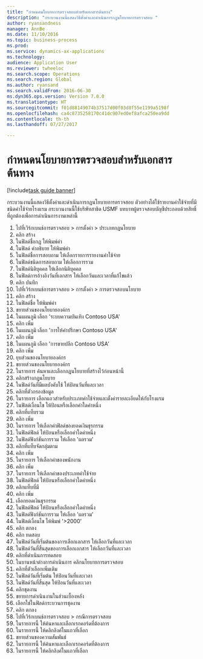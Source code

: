 ```yaml
--- 
title: "กำหนดนโยบายการตรวจสอบสำหรับเอกสารต้นทาง"
description: "กระบวนงานนี้แสดงวิธีตั้งค่าและดำเนินการกฎนโยบายการตรวจสอบ "
author: ryansandness
manager: AnnBe
ms.date: 11/10/2016
ms.topic: business-process
ms.prod: 
ms.service: dynamics-ax-applications
ms.technology: 
audience: Application User
ms.reviewer: twheeloc
ms.search.scope: Operations
ms.search.region: Global
ms.author: ryansand
ms.search.validFrom: 2016-06-30
ms.dyn365.ops.version: Version 7.0.0
ms.translationtype: HT
ms.sourcegitcommit: f01d88149074b37517d00f03d8f55e1199a5198f
ms.openlocfilehash: ca4c8735258170c41dc907ed0ef8afca250ea9dd
ms.contentlocale: th-th
ms.lasthandoff: 07/27/2017

---
```

# <a name="define-audit-policies-for-source-documents"></a>กำหนดนโยบายการตรวจสอบสำหรับเอกสารต้นทาง

[!include[task guide banner](../../includes/task-guide-banner.md)]

กระบวนงานนี้แสดงวิธีตั้งค่าและดำเนินการกฎนโยบายการตรวจสอบ  ตัวอย่างได้ใช้รายงานค่าใช้จ่ายที่มีชนิดค่าใช้จ่ายโรงแรม  กระบวนงานนี้ใช้บริษัทสาธิต USMF บทบาทผู้ตรวจสอบบัญชีประกอบด้วยสิทธิ์ที่ถูกต้องเพื่อการดำเนินการงานเหล่านี้

1. ไปที่เวิร์กเบนช์การตรวจสอบ > การตั้งค่า > ประเภทกฎนโยบาย
2. คลิก สร้าง
3. ในฟิลด์ชื่อกฎ ให้พิมพ์ค่า
4. ในฟิลด์ คำอธิบาย ให้พิมพ์ค่า
5. ในฟิลด์ชื่อการสอบถาม ให้เลือกรายการรายงานค่าใช้จ่าย
6. ในฟิลด์ชนิดการสอบถาม ให้เลือกการรวม
7. ในฟิลด์นิติบุคคล ให้เลือกนิติบุคคล
8. ในฟิลด์การอ้างอิงวันที่เอกสาร ให้เลือกวันและเวลาที่แก้ไขแล้ว
9. คลิก บันทึก
10. ไปที่เวิร์กเบนช์การตรวจสอบ > การตั้งค่า > การตรวจสอบนโยบาย
11. คลิก สร้าง
12. ในฟิลด์ชื่อ ให้พิมพ์ค่า 
13. ขยายส่วนของนโยบายองค์กร
14. ในแผนภูมิ เลือก 'ระบบความบันเทิง Contoso USA'
15. คลิก เพิ่ม
16. ในแผนภูมิ เลือก 'การให้คำปรึกษา Contoso USA'
17. คลิก เพิ่ม
18. ในแผนภูมิ เลือก 'การขายปลีก Contoso USA'
19. คลิก เพิ่ม
20. ยุบส่วนของนโยบายองค์กร
21. ขยายส่วนของนโยบายองค์กร
22. ในรายการ ค้นหาและเลือกกฎนโยบายที่สร้างไว้ก่อนหน้านี้
23. คลิกสร้างกฎนโยบาย
24. ในฟิลด์วันที่มีผลบังคับใช้ ให้ป้อนวันที่และเวลา
25. คลิกที่ตัวกรองข้อมูล
26. ในรายการ เลือกแถวสำหรับประเภทค่าใช้จ่ายและตั้งค่ารายละเอียดให้กับโรงแรม
27. ในฟิลด์เงื่อนไข ให้ป้อนหรือเลือกค่าใดค่าหนึ่ง
28. คลิกที่แท็บรวม
29. คลิก เพิ่ม
30. ในรายการ ให้เลือกค่าฟิลด์ของยอดเงินธุรกรรม
31. ในฟิลด์ฟิลด์ ให้ป้อนหรือเลือกค่าใดค่าหนึ่ง
32. ในฟิลด์ฟังก์ชันการรวม ให้เลือก 'ผลรวม'
33. คลิกที่แท็บจัดกลุ่มตาม
34. คลิก เพิ่ม
35. ในรายการ ให้เลือกค่าของพนักงาน 
36. คลิก เพิ่ม
37. ในรายการ ให้เลือกค่าของประเภทค่าใช้จ่าย
38. ในฟิลด์ฟิลด์ ให้ป้อนหรือเลือกค่าใดค่าหนึ่ง
39. คลิกแท็บที่มี
40. คลิก เพิ่ม
41. เลือกยอดเงินธุรกรรม
42. ในฟิลด์ฟิลด์ ให้ป้อนหรือเลือกค่าใดค่าหนึ่ง
43. ในฟิลด์ฟังก์ชันการรวม ให้เลือก 'ผลรวม'
44. ในฟิลด์เงื่อนไข ให้พิมพ์ '>2000'
45. คลิก ตกลง
46. คลิก ทดสอบ 
47. ในฟิลด์วันที่เริ่มต้นของการเลือกเอกสาร ให้เลือกวันที่และเวลา
48. ในฟิลด์วันที่สิ้นสุดของการเลือกเอกสาร ให้เลือกวันที่และเวลา
49. คลิกที่ดำเนินการทดสอบ
50. ในบานหน้าต่างการดำเนินการ คลิกนโยบายการตรวจสอบ
51. คลิกที่ตัวเลือกเพิ่มเติม
52. ในฟิลด์วันที่เริ่มต้น ให้ป้อนวันที่และเวลา
53. ในฟิลด์วันที่สิ้นสุด ให้ป้อนวันที่และเวลา
54. คลิกชุดงาน
55. ขยายการดำเนินงานในส่วนเบื้องหลัง
56. เลือกใช่ในฟิลด์กระบวนการชุดงาน
57. คลิก ตกลง
58. ไปที่เวิร์กเบนช์การตรวจสอบ > กรณีการตรวจสอบ
59. ในรายการนี้ ให้ค้นหาและเลือกเรกคอร์ดที่ต้องการ
60. ในรายการนี้ ให้คลิกลิงค์ในแถวที่เลือก
61. ขยายส่วนของความสัมพันธ์
62. ในรายการนี้ ให้ค้นหาและเลือกเรกคอร์ดที่ต้องการ
63. ในรายการนี้ ให้คลิกลิงค์ในแถวที่เลือก


